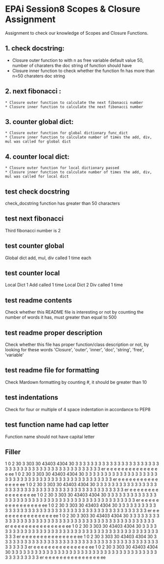 
# EPAi Session8 Scopes \& Closure Assignment
Assignment to check our knowledge of Scopes and Closure Functions.

## 1. check docstring:
* Closure outer function to with n as free variable default value 50, number of charaters the doc string of function should have
* Closure inner function to check whether the function fn has more than n=50 charaters doc string

## 2. next fibonacci :
    * Closure outer function to calculate the next fibonacci number
    * Closure inner function to calculate the next fibonacci number

## 3. counter global dict:
    * Closure outer function for global dictionary func_dict
    * Closure inner function to calculate number of times the add, div, mul was called for global dict

## 4. counter local dict:
    * Closure outer function for local dictionary passed
    * Closure inner function to calculate number of times the add, div, mul was called for local dict

## test check docstring
check_docstring function has greater than 50 characters 

## test next fibonacci
Third fibonacci number is 2

## test counter global
Global dict add, mul, div called 1 time each

## test counter local
Local Dict 1 Add called 1 time
Local Dict 2 Div called 1 time

## test readme contents
Check whether this README file is interesting or not by counting the number of words it has, must greater than equal to 500

## test readme proper description
Check whether this file has proper function/class description or not, by looking for these words 
    'Closure',
    'outer',
    'inner',
    'doc',
    'string',
    'free',
    'variable'

## test readme file for formatting
Check Mardown formatting by counting \#, it should be greater than 10
## test indentations
Check for four or multiple of 4 space indentation in accordance to PEP8
## test function name had cap letter
Function name should not have capital letter

## Filler

1 0 2 30 3 303 30 43403 4304 30 3 3 3 3 3 3 3 3 3 3 3 3 3 3 3 3 3 3 3 3 3 3 3 3 3 3 3 3 3 3 3 3 3 3 3 3 3 3 3 3 3 3 3 3 3 3 3 er e e e e e e e e e e e e e e e ee 
1 0 2 30 3 303 30 43403 4304 30 3 3 3 3 3 3 3 3 3 3 3 3 3 3 3 3 3 3 3 3 3 3 3 3 3 3 3 3 3 3 3 3 3 3 3 3 3 3 3 3 3 3 3 3 3 3 3 er e e e e e e e e e e e e e e e ee 
1 0 2 30 3 303 30 43403 4304 30 3 3 3 3 3 3 3 3 3 3 3 3 3 3 3 3 3 3 3 3 3 3 3 3 3 3 3 3 3 3 3 3 3 3 3 3 3 3 3 3 3 3 3 3 3 3 3 er e e e e e e e e e e e e e e e ee
1 0 2 30 3 303 30 43403 4304 30 3 3 3 3 3 3 3 3 3 3 3 3 3 3 3 3 3 3 3 3 3 3 3 3 3 3 3 3 3 3 3 3 3 3 3 3 3 3 3 3 3 3 3 3 3 3 3 er e e e e e e e e e e e e e e e ee
1 0 2 30 3 303 30 43403 4304 30 3 3 3 3 3 3 3 3 3 3 3 3 3 3 3 3 3 3 3 3 3 3 3 3 3 3 3 3 3 3 3 3 3 3 3 3 3 3 3 3 3 3 3 3 3 3 3 er e e e e e e e e e e e e e e e ee
1 0 2 30 3 303 30 43403 4304 30 3 3 3 3 3 3 3 3 3 3 3 3 3 3 3 3 3 3 3 3 3 3 3 3 3 3 3 3 3 3 3 3 3 3 3 3 3 3 3 3 3 3 3 3 3 3 3 er e e e e e e e e e e e e e e e ee
1 0 2 30 3 303 30 43403 4304 30 3 3 3 3 3 3 3 3 3 3 3 3 3 3 3 3 3 3 3 3 3 3 3 3 3 3 3 3 3 3 3 3 3 3 3 3 3 3 3 3 3 3 3 3 3 3 3 er e e e e e e e e e e e e e e e ee
1 0 2 30 3 303 30 43403 4304 30 3 3 3 3 3 3 3 3 3 3 3 3 3 3 3 3 3 3 3 3 3 3 3 3 3 3 3 3 3 3 3 3 3 3 3 3 3 3 3 3 3 3 3 3 3 3 3 er e e e e e e e e e e e e e e e ee
1 0 2 30 3 303 30 43403 4304 30 3 3 3 3 3 3 3 3 3 3 3 3 3 3 3 3 3 3 3 3 3 3 3 3 3 3 3 3 3 3 3 3 3 3 3 3 3 3 3 3 3 3 3 3 3 3 3 er e e e e e e e e e e e e e e e ee

